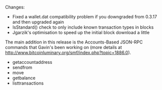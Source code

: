Changes:
* Fixed a wallet.dat compatibility problem if you downgraded from 0.3.17 and then upgraded again
* IsStandard() check to only include known transaction types in blocks
* Jgarzik's optimisation to speed up the initial block download a little

The main addition in this release is the Accounts-Based JSON-RPC commands that Gavin's been working on (more details at http://www.bitcoinluminary.org/smf/index.php?topic=1886.0).  
* getaccountaddress
* sendfrom
* move
* getbalance
* listtransactions
